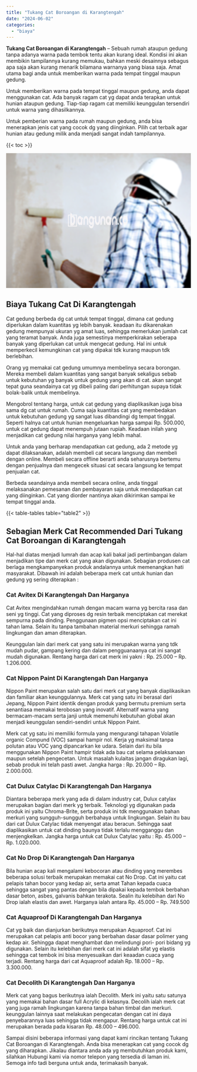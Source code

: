 ```yaml
---
title: "Tukang Cat Boroangan di Karangtengah"
date: "2024-06-02"
categories: 
  - "biaya"
---
```


**Tukang Cat Boroangan di Karangtengah** – Sebuah rumah ataupun gedung tanpa adanya warna pada tembok tentu akan kurang ideal. Kondisi ini akan membikin tampilannya kurang memukau, bahkan meski desainnya sebagus apa saja akan kurang menarik bilamana warnanya yang biasa saja. Amat utama bagi anda untuk memberikan warna pada tempat tinggal maupun gedung.

Untuk memberikan warna pada tempat tinggal maupun gedung, anda dapat menggunakan cat. Ada banyak ragam cat yg dapat anda terapkan untuk hunian ataupun gedung. Tiap-tiap ragam cat memiliki keunggulan tersendiri untuk warna yang dihasilkannya.

Untuk pemberian warna pada rumah maupun gedung, anda bisa menerapkan jenis cat yang cocok dg yang diinginkan. Pilih cat terbaik agar hunian atau gedung milik anda menjadi sangat indah tampilannya.

{{< toc >}}

![Tukang Cat Boroangan di Karangtengah](/images/jasa-cat-murah34.png)

## Biaya Tukang Cat Di Karangtengah

Cat gedung berbeda dg cat untuk tempat tinggal, dimana cat gedung diperlukan dalam kuantitas yg lebih banyak. keadaan itu dikarenakan gedung mempunyai ukuran yg amat luas, sehingga memerlukan jumlah cat yang teramat banyak. Anda juga semestinya memperkirakan seberapa banyak yang diperlukan cat untuk mengecat gedung. Hal ini untuk memperkecil kemungkinan cat yang dipakai tdk kurang maupun tdk berlebihan.

Orang yg memakai cat gedung umumnya membelinya secara borongan. Mereka membeli dalam kuantitas yang sangat banyak sekaligus sebab untuk kebutuhan yg banyak untuk gedung yang akan di cat. akan sangat tepat guna seandainya cat yg dibeli paling dari perhitungan supaya tidak bolak-balik untuk membelinya.

Mengobrol tentang harga, untuk cat gedung yang diaplikasikan juga bisa sama dg cat untuk rumah. Cuma saja kuantitas cat yang membedakan untuk kebutuhan gedung yg sangat luas dibandingi dg tempat tinggal. Seperti halnya cat untuk hunian mengeluarkan harga sampai Rp. 500.000, untuk cat gedung dapat menempuh jutaan rupiah. Keadaan inilah yang menjadikan cat gedung nilai harganya yang lebih mahal.

Untuk anda yang berharap mendapatkan cat gedung, ada 2 metode yg dapat dilaksanakan, adalah membeli cat secara langsung dan membeli dengan online. Membeli secara offline berarti anda seharusnya bertemu dengan penjualnya dan mengecek situasi cat secara langsung ke tempat penjualan cat.

Berbeda seandainya anda membeli secara online, anda tinggal melaksanakan pemesanan dan pembayaran saja untuk mendapatkan cat yang diinginkan. Cat yang diorder nantinya akan dikirimkan sampai ke tempat tinggal anda.

{{< table-tables table="table2" >}}

## Sebagian Merk Cat Recommended Dari Tukang Cat Boroangan di Karangtengah

Hal-hal diatas menjadi lumrah dan acap kali bakal jadi pertimbangan dalam menjadikan tipe dan merk cat yang akan digunakan. Sebagian produsen cat berlaga mengkampanyekan produk andalannya untuk memenangkan hati masyarakat. Dibawah ini adalah beberapa merk cat untuk hunian dan gedung yg sering diterapkan :

### Cat Avitex Di Karangtengah Dan Harganya

Cat Avitex mengindahkan rumah dengan macam warna yg bercita rasa dan seni yg tinggi. Cat yang diproses dg resin terbaik menciptakan cat merekat sempurna pada dinding. Penggunaan pigmen opsi menciptakan cat ini tahan lama. Selain itu tanpa tambahan material merkuri sehingga ramah lingkungan dan aman diterapkan.

Keunggulan lain dari merk cat yang satu ini merupakan warna yang tdk mudah pudar, gampang kering dan dalam pengguanaanya cat ini sangat mudah digunakan. Rentang harga dari cat merk ini yakni : Rp. 25.000 – Rp. 1.206.000.

### Cat Nippon Paint Di Karangtengah Dan Harganya

Nippon Paint merupakan salah satu dari merk cat yang banyak diaplikasikan dan familiar akan keunggulannya. Merk cat yang satu ini berasal dari Jepang, Nippon Paint identik dengan produk yang bermutu premium serta senantiasa memakai terobosan yang inovatif. Alternatif warna yang bermacam-macam serta janji untuk memenuhi kebutuhan global akan menjadi keunggulan sendiri-sendiri untuk Nippon Paint.

Merk cat yg satu ini memiliki formula yang mengurangi tahapan Volatile organic Compund (VOC) sampai hampir nol. Kerja yg maksimal tanpa polutan atau VOC yang dipancarkan ke udara. Selain dari itu bila menggunakan Nippon Paint hampir tidak ada bau cat selama pelaksanaan maupun setelah pengecetan. Untuk masalah kulaitas jangan diragukan lagi, sebab produk ini telah pasti awet. Jangka harga : Rp. 20.000 – Rp. 2.000.000.

### Cat Dulux Catylac Di Karangtengah Dan Harganya

Diantara beberapa merk yang ada di dalam industry cat, Dulux catylax merupakan bagian dari merk yg terbaik. Teknologi yg digunakan pada produk ini yaitu Chroma-Brite, serta produk ini tdk menggunakan bahan merkuri yang sungguh-sungguh berbahaya untuk lingkungan. Selain itu bau dari cat Dulux Catylac tidak menyengat atau beracun. Sehingga saat diaplikasikan untuk cat dinding baunya tidak terlalu mengganggu dan menjengkelkan. Jangka harga untuk cat Dulux Catylac yaitu : Rp. 45.000 – Rp. 1.020.000.

### Cat No Drop Di Karangtengah Dan Harganya

Bila hunian acap kali mengalami kebocoran atau dinding yang merembes beberapa solusi terbaik merupakan memakai cat No Drop. Cat ini yaitu cat pelapis tahan bocor yang kedap air, serta amat Tahan kepada cuaca sehingga sangat yang pantas dengan bila dipakai kepada tembok berbahan dasar beton, asbes, galvanis bahkan terakota. Sealin itu kelebihan dari No Drop ialah elastis dan awet. Harganya ialah antara Rp. 45.000 – Rp. 749.500

### Cat Aquaproof Di Karangtengah Dan Harganya

Cat yg baik dan dianjurkan berikutnya merupakan Aquaproof. Cat ini merupakan cat pelapis anti bocor yang berbahan dasar dasar polimer yang kedap air. Sehingga dapat menghambat dan melindungi pori- pori bidang yg digunakan. Selain itu kelebihan dari merk cat ini adalah sifat yg elastis sehingga cat tembok ini bisa menyesuaikan dari keaadan cuaca yang terjadi. Rentang harga dari cat Aquaproof adalah Rp. 18.000 – Rp. 3.300.000.

### Cat Decolith Di Karangtengah Dan Harganya

Merk cat yang bagus berikutnya ialah Decolith. Merk ini yaitu satu satunya yang memakai bahan dasar full Acrylic di kelasnya. Decolih ialah merk cat yang juga ramah lingkungan karena tanpa bahan timbal dan merkuri. keunggulan lainnya saat melakukan pengecatan dengan cat ini daya penyebarannya luas sehingga tidak mengapur. Rentang harga untuk cat ini merupakan berada pada kisaran Rp. 48.000 – 496.000.

Sampai disini beberapa informasi yang dapat kami rincikan tentang Tukang Cat Boroangan di Karangtengah. Anda bisa menerapkan cat yang cocok dg yang diharapkan. Jikalau diantara anda ada yg membutuhkan produk kami, silahkan Hubungi kami via nomor telepon yang tersedia di laman ini. Semoga info tadi berguna untuk anda, terimakasih banyak.
